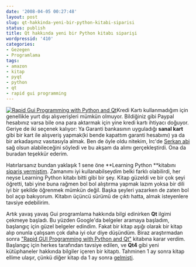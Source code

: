 ```yaml
---
date: '2008-04-05 00:27:48'
layout: post
slug: qt-hakkinda-yeni-bir-python-kitabi-siparisi
status: publish
title: Qt hakkında yeni bir Python kitabı siparişi
wordpressid: '410'
categories:
- Gezegen
- Programlama
tags:
- amazon
- kitap
- pyqt
- python
- qt
- rapid gui programming
---
```


[![Rapid Gui Programming with Python and Qt](http://arsln.org/image/rapid_python.jpg)](http://arsln.org/image/rapid_python.jpg)Kredi Kartı kullanmadığım için genellikle yurt dışı alışverişleri mümkün olmuyor. Bildiğiniz gibi Paypal hesabınız varsa bile ona para aktarmak için yine kredi kartı ihtiyacı doğuyor. Geriye de iki seçenek kalıyor: Ya Garanti bankasının uyguladığı **sanal kart** gibi bir kart ile alışveriş yapmak(ki bende kapattım garanti hesabımı) ya da bir arkadaşınız vasıtasıyla almak. Ben de öyle oldu nitekim, Irc'de [Serkan abi](http://www.heartsmagic.net/) sağ olsun alabileceğini söyledi ve bu akşam da alımı gerçekleştirdi. Ona da buradan teşekkür ederim. 

Hatırlarsanız bundan yaklaşık 1 sene öne **Learning Python **kitabını [sipariş vermiştim](http://arsln.org/python-ogrenmek-icin-engel-kalmadi-artik/).  Zamanımı iyi kullanabilseydim belki farklı olabilirdi, her neyse Learning Python kitabı bitti gibi bir şey. Kitap güzeldi ve bir çok şeyi öğretti, tabi yine buna rağmen bol bol alıştırma yapmak lazım yoksa bir dili iyi bir şekilde öğrenmek mümkün değil. Başka şeyleri yazarken de zaten bol bol açıp bakıyorum. Kitabın üçüncü sürümü de çıktı hatta, almak isteyenlere tavsiye edebilirim. 

Artık yavaş yavaş Gui programlama hakkında bilgi edinirken **Qt** ilgimi çekmeye başladı. Bu yüzden Google'da belgeler aramaya başladım, başlangıç için güzel belgeler edindim. Fakat bir kitap aşığı olarak bir kitap alıp onunla çalışsam çok daha iyi olur diye düşündüm. Biraz araştırmadan sonra ["Rapid GUI Programming with Python and Qt"](http://www.amazon.com/Programming-Python-Prentice-Software-Development/dp/0132354187) kitabına karar verdim. Başlangıç için herkes tarafından tavsiye edilen, ve **Qt4** gibi yeni kütüphaneler hakkında bilgiler içeren bir kitaptı. Tahminen 1 ay sonra kitap ellime ulaşır, çünkü diğer kitap da 1 ay sonra [gelmişti](http://arsln.org/python-kitabim-geldi-bu-sabah/). 

